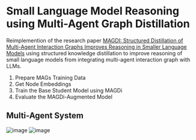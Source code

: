 # Small Language Model Reasoning using Multi-Agent Graph Distillation 
Reimplemention of the research paper [MAGDI: Structured Distillation of Multi-Agent Interaction Graphs Improves Reasoning in Smaller Language Models](https://arxiv.org/pdf/2402.01620v2) using structured knowledge distillation to improve reasoning of small language models from integrating multi-agent interaction graph with LLMs.  

1. Prepare MAGs Training Data 
2. Get Node Embeddings 
3. Train the Base Student Model using MAGDi 
4. Evaluate the MAGDi-Augmented Model

## Multi-Agent System
![image](https://github.com/user-attachments/assets/c5af52e2-7568-4c51-a9fb-920c698fc083)
![image](https://github.com/user-attachments/assets/032ab31b-13c5-484c-9124-a6d476e0f71a)
